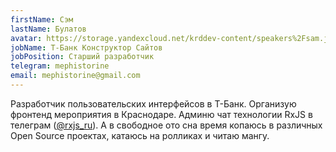```yaml
---
firstName: Сэм
lastName: Булатов
avatar: https://storage.yandexcloud.net/krddev-content/speakers%2Fsam.jpeg
jobName: Т-Банк Конструктор Сайтов
jobPosition: Старший разработчик
telegram: mephistorine
email: mephistorine@gmail.com
---
```


Разработчик пользовательских интерфейсов в Т-Банк. Организую фронтенд мероприятия в Краснодаре. Админю чат технологии RxJS в телеграм ([@rxjs_ru](https://t.me/rxjs_ru)). А в свободное ото сна время копаюсь в различных Open Source проектах, катаюсь на ролликах и читаю мангу.
